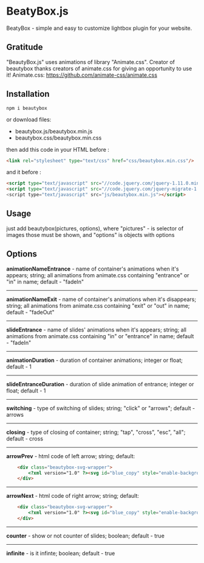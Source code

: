 # BeatyBox.js
BeatyBox - simple and easy to customize lightbox plugin for your website.

Gratitude
----

"BeautyBox.js" uses animations of library "Animate.css". Creator of beautybox thanks creators of animate.css for giving an opportunity to use it!
Animate.css: https://github.com/animate-css/animate.css


Installation
-----

`npm i beautybox`

or download files:

- beautybox.js/beautybox.min.js
- beautybox.css/beautybox.min.css

then add this code in your HTML before  </head>:

```html
<link rel="stylesheet" type="text/css" href="css/beautybox.min.css"/>
```

and it before </body>:

```html
<script type="text/javascript" src="//code.jquery.com/jquery-1.11.0.min.js"></script>
<script type="text/javascript" src="//code.jquery.com/jquery-migrate-1.2.1.min.js"</script>
<script type="text/javascript" src="js/beautybox.min.js"></script>
```


Usage
-----

just add beautybox(pictures, options), where "pictures" - is selector of images those must be shown, and "options" is objects with options


Options
-----

**animationNameEntrance** - name of container's animations when it's appears; string; all animations from animate.css containing "entrance" or "in" in name; default - "fadeIn"
***

**animationNameExit** - name of container's animations when it's disappears; string; all animations from animate.css containing "exit" or "out" in name; default - "fadeOut"
***

**slideEntrance** - name of slides' animations when it's appears; string; all animations from animate.css containing "in" or "entrance" in name; default - "fadeIn"
***

**animationDuration** - duration of container animations; integer or float; default - 1
***

**slideEntranceDuration** - duration of slide animation of entrance; integer or float; default - 1
***

**switching** - type of switching of slides; string; "click" or "arrows"; default - arrows
***

**closing** - type of closing of container; string; "tap", "cross", "esc", "all"; default - cross
***

**arrowPrev** - html code of left arrow; string; default:
```html
	<div class="beautybox-svg-wrapper">
		<?xml version="1.0" ?><svg id="blue_copy" style="enable-background:new 0 0 100 100;" version="1.1" viewBox="0 0 100 100" xml:space="preserve" xmlns="http://www.w3.org/2000/svg" xmlns:xlink="http://www.w3.org/1999/xlink"><g id="Layer_4_copy"><path d="M31.356,25.677l38.625,22.3c1.557,0.899,1.557,3.147,0,4.046l-38.625,22.3c-1.557,0.899-3.504-0.225-3.504-2.023V27.7   C27.852,25.902,29.798,24.778,31.356,25.677z"/><path d="M69.981,47.977l-38.625-22.3c-0.233-0.134-0.474-0.21-0.716-0.259l37.341,21.559c1.557,0.899,1.557,3.147,0,4.046   l-38.625,22.3c-0.349,0.201-0.716,0.288-1.078,0.301c0.656,0.938,1.961,1.343,3.078,0.699l38.625-22.3   C71.538,51.124,71.538,48.876,69.981,47.977z"/><path d="M31.356,25.677l38.625,22.3c1.557,0.899,1.557,3.147,0,4.046   l-38.625,22.3c-1.557,0.899-3.504-0.225-3.504-2.023V27.7C27.852,25.902,29.798,24.778,31.356,25.677z" style="fill:none;stroke:#000000;stroke-miterlimit:10;"/></g></svg>
	</div>
```
***

**arrowNext** - html code of right arrow; string; default:
```html
	<div class="beautybox-svg-wrapper">
		<?xml version="1.0" ?><svg id="blue_copy" style="enable-background:new 0 0 100 100;" version="1.1" viewBox="0 0 100 100" xml:space="preserve" xmlns="http://www.w3.org/2000/svg" xmlns:xlink="http://www.w3.org/1999/xlink"><g id="Layer_4_copy"><path d="M31.356,25.677l38.625,22.3c1.557,0.899,1.557,3.147,0,4.046l-38.625,22.3c-1.557,0.899-3.504-0.225-3.504-2.023V27.7   C27.852,25.902,29.798,24.778,31.356,25.677z"/><path d="M69.981,47.977l-38.625-22.3c-0.233-0.134-0.474-0.21-0.716-0.259l37.341,21.559c1.557,0.899,1.557,3.147,0,4.046   l-38.625,22.3c-0.349,0.201-0.716,0.288-1.078,0.301c0.656,0.938,1.961,1.343,3.078,0.699l38.625-22.3   C71.538,51.124,71.538,48.876,69.981,47.977z"/><path d="M31.356,25.677l38.625,22.3c1.557,0.899,1.557,3.147,0,4.046   l-38.625,22.3c-1.557,0.899-3.504-0.225-3.504-2.023V27.7C27.852,25.902,29.798,24.778,31.356,25.677z" style="fill:none;stroke:#000000;stroke-miterlimit:10;"/></g></svg>
	</div>
```
***

**counter** - show or not counter of slides; boolean; default - true
***

**infinite** - is it infinte; boolean; default - true
